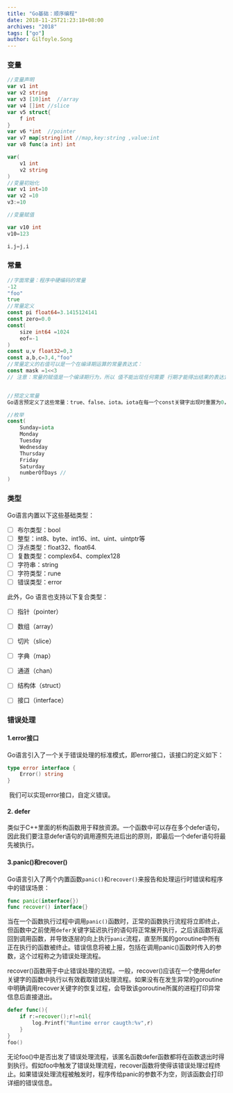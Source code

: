 ```yaml
---
title: "Go基础：顺序编程"
date: 2018-11-25T21:23:18+08:00
archives: "2018"
tags: ["go"]
author: Gilfoyle.Song
---
```

### 变量

```go
//变量声明
var v1 int
var v2 string
var v3 [10]int  //array
var v4 []int //slice
var v5 struct{
    f int
}
var v6 *int  //pointer
var v7 map[string]int //map,key:string ,value:int
var v8 func(a int) int

var(
	v1 int
    v2 string
)
//变量初始化
var v1 int=10
var v2 =10
v3:=10

//变量赋值

var v10 int
v10=123

i,j=j,i
```

### 常量

```go
//字面常量：程序中硬编码的常量
-12
"foo"
true
//常量定义
const pi float64=3.1415124141
const zero=0.0
const(
	size int64 =1024
    eof=-1
)
const u,v float32=0,3
const a,b,c=3,4,"foo"
//常量定义的右值可以是一个在编译期运算的常量表达式：
const mask =1<<3
// 注意：常量的赋值是一个编译期行为，所以 值不能出现任何需要 行期才能得出结果的表达式


//预定义常量
Go语言预定义了这些常量：true、false、iota。iota在每一个const关键字出现时重置为0，然后在下一次const出现之前，每出现一次iota，其代表的数字会自动增1.

//枚举
const(
	Sunday=iota
    Monday
    Tuesday
    Wednesday
    Thursday
    Friday
    Saturday
    numberOfDays //
)
```

### 类型

Go语言内置以下这些基础类型：

- [ ] 布尔类型：bool
- [ ] 整型：int8、byte、int16、int、uint、uintptr等
- [ ] 浮点类型：float32、float64.
- [ ] 复数类型：complex64、complex128
- [ ] 字符串：string
- [ ] 字符类型：rune
- [ ] 错误类型：error

此外，Go 语言也支持以下复合类型：

- [ ] 指针（pointer）
- [ ] 数组（array）
- [ ] 切片（slice）
- [ ] 字典（map）
- [ ] 通道（chan）
- [ ] 结构体（struct）
- [ ] 接口（interface）





### 错误处理

#### 1.error接口

Go语言引入了一个关于错误处理的标准模式，即error接口，该接口的定义如下：

```go
type error interface {
    Error() string
}
```

​	我们可以实现error接口，自定义错误。



#### 2. defer

​	类似于C++里面的析构函数用于释放资源。一个函数中可以存在多个defer语句，因此我们要注意defer语句的调用遵照先进后出的原则，即最后一个defer语句将最先被执行。



#### 3.panic()和recover()

​	Go语言引入了两个内置函数`panic()`和`recover()`来报告和处理运行时错误和程序中的错误场景：

```go
func panic(interface{})
func recover() interface{}
```

​	当在一个函数执行过程中调用`panic()`函数时，正常的函数执行流程将立即终止，但函数中之前使用`defer`关键字延迟执行的语句将正常展开执行，之后该函数将返回到调用函数，并导致逐层的向上执行`panic`流程，直至所属的goroutine中所有正在执行的函数被终止。错误信息将被上报，包括在调用panic()函数时传入的参数，这个过程称之为错误处理流程。

​	recover()函数用于中止错误处理的流程。一般，recover()应该在一个使用defer关键字的函数中执行以有效截取错误处理流程。如果没有在发生异常的goroutine中明确调用recover关键字的恢复过程，会导致该goroutine所属的进程打印异常信息后直接退出。

```go
defer func(){
    if r:=recover();r!=nil{
        log.Printf("Runtime error caugth:%v",r)
    }
}
foo()
```

​	无论foo()中是否出发了错误处理流程，该匿名函数defer函数都将在函数退出时得到执行。假如foo中触发了错误处理流程，recover函数将使得该错误处理过程终止。如果错误处理流程被触发时，程序传给panic的参数不为空，则该函数会打印详细的错误信息。


